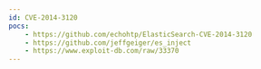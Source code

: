 ```yaml
---
id: CVE-2014-3120
pocs:
    - https://github.com/echohtp/ElasticSearch-CVE-2014-3120
    - https://github.com/jeffgeiger/es_inject
    - https://www.exploit-db.com/raw/33370
---
```

